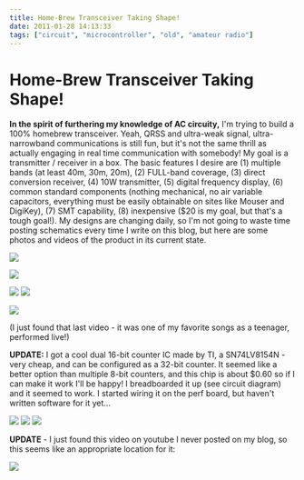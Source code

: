 ```yaml
---
title: Home-Brew Transceiver Taking Shape!
date: 2011-01-28 14:13:33
tags: ["circuit", "microcontroller", "old", "amateur radio"]
---
```


# Home-Brew Transceiver Taking Shape!

__In the spirit of furthering my knowledge of AC circuity,__ I'm trying to build a 100% homebrew transceiver.  Yeah, QRSS and ultra-weak signal, ultra-narrowband communications is still fun, but it's not the same thrill as actually engaging in real time communication with somebody!  My goal is a transmitter / receiver in a box. The basic features I desire are (1) multiple bands (at least 40m, 30m, 20m), (2) FULL-band coverage, (3) direct conversion receiver, (4) 10W transmitter, (5) digital frequency display, (6) common standard components (nothing mechanical, no air variable capacitors, everything must be easily obtainable on sites like Mouser and DigiKey), (7) SMT capability, (8) inexpensive ($20 is my goal, but that's a tough goal!). My designs are changing daily, so I'm not going to waste time posting schematics every time I write on this blog, but here are some photos and videos of the product in its current state.

![](https://www.youtube.com/embed/LACpR1vIwWM)

![](https://www.youtube.com/embed/Cq-lnMONUe4)

<div class="text-center img-border">

[![](IMG_4994_thumb.jpg)](IMG_4994.jpg)
[![](IMG_5013_thumb.jpg)](IMG_5013.jpg)

</div>

![](https://www.youtube.com/embed/B-klfgb125o)

(I just found that last video - it was one of my favorite songs as a teenager, performed live!)

__UPDATE:__ I got a cool dual 16-bit counter IC made by TI, a SN74LV8154N - very cheap, and can be configured as a 32-bit counter. It seemed like a better option than multiple 8-bit counters, and this chip is about $0.60 so if I can make it work I'll be happy! I breadboarded it up (see circuit diagram) and it seemed to work. I started wiring it on the perf board, but haven't written software for it yet...

<div class="text-center img-border">

[![](IMG_5042_thumb.jpg)](IMG_5042.jpg)
[![](IMG_5039_thumb.jpg)](IMG_5039.jpg)
[![](IMG_5041_thumb.jpg)](IMG_5041.jpg)

</div>

__UPDATE__ - I just found this video on youtube I never posted on my blog, so this seems like an appropriate location for it:

![](https://www.youtube.com/embed/w2MJQakqI0M)